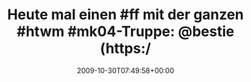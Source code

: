 ---
retweeted: false
source: <a href="http://twitter.com" rel="nofollow">Twitter Web Client</a>
entities:
  hashtags:
  - text: ff
    indices:
    - '16'
    - '19'
  - text: htwm
    indices:
    - '35'
    - '40'
  - text: mk04
    indices:
    - '41'
    - '46'
  symbols: []
  user_mentions:
  - name: bestie
    screen_name: bestie
    indices:
    - '55'
    - '62'
    id_str: '12335932'
    id: '12335932'
  - name: Jana Hehr
    screen_name: feechen
    indices:
    - '63'
    - '71'
    id_str: '12409952'
    id: '12409952'
  - name: pfau910
    screen_name: pfau910
    indices:
    - '81'
    - '89'
    id_str: '14138354'
    id: '14138354'
  - name: Harald Kirschner
    screen_name: digitarald
    indices:
    - '117'
    - '128'
    id_str: '14524462'
    id: '14524462'
  urls: []
display_text_range:
- '0'
- '129'
favorite_count: '0'
id_str: '5282208802'
truncated: false
retweet_count: '0'
id: '5282208802'
created_at: Fri Oct 30 07:49:58 +0000 2009
favorited: false
full_text: 'Heute mal einen #ff mit der ganzen #htwm #mk04-Truppe: [@bestie](https://twitter.com/bestie)
  [@feechen](https://twitter.com/feechen) [@mrsonic](https://twitter.com/mrsonic)
  [@pfau910](https://twitter.com/pfau910) [@sunrise2k4](https://twitter.com/sunrise2k4)
  (und Teilzeit: [@digitarald](https://twitter.com/digitarald))'
lang: de
tags:
- ff
- htwm
- mk04
- pesos/twitter
date: '2009-10-30T07:49:58+00:00'
src: https://twitter.com/bascht/status/5282208802
original_url: https://twitter.com/bascht/status/5282208802
type: twitter_tweet
text: 'Heute mal einen #ff mit der ganzen #htwm #mk04-Truppe: [@bestie](https://twitter.com/bestie)
  [@feechen](https://twitter.com/feechen) [@mrsonic](https://twitter.com/mrsonic)
  [@pfau910](https://twitter.com/pfau910) [@sunrise2k4](https://twitter.com/sunrise2k4)
  (und Teilzeit: [@digitarald](https://twitter.com/digitarald))'
title: 'Heute mal einen #ff mit der ganzen #htwm #mk04-Truppe: @bestie (https:/'

---